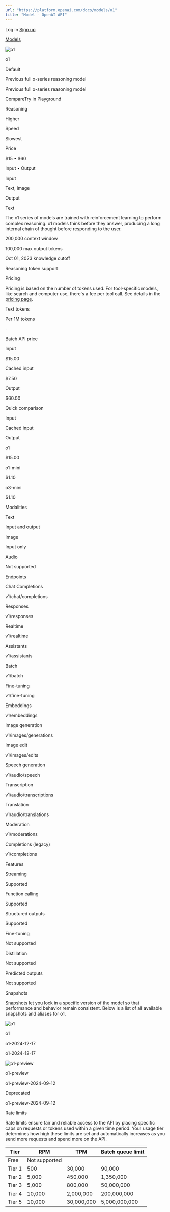 ```yaml
---
url: "https://platform.openai.com/docs/models/o1"
title: "Model - OpenAI API"
---
```


Log in [Sign up](https://platform.openai.com/signup)

[Models](https://platform.openai.com/docs/models)

![o1](https://cdn.openai.com/API/docs/images/model-page/model-icons/o1.png)

o1

Default

Previous full o-series reasoning model

Previous full o-series reasoning model

CompareTry in Playground

Reasoning

Higher

Speed

Slowest

Price

$15 • $60

Input • Output

Input

Text, image

Output

Text

The o1 series of models are trained with reinforcement learning to perform complex reasoning. o1 models think before they answer, producing a long internal chain of thought before responding to the user.

200,000 context window

100,000 max output tokens

Oct 01, 2023 knowledge cutoff

Reasoning token support

Pricing

Pricing is based on the number of tokens used. For tool-specific models, like search and computer use, there's a fee per tool call. See details in the [pricing page](https://platform.openai.com/docs/pricing).

Text tokens

Per 1M tokens

∙

Batch API price

Input

$15.00

Cached input

$7.50

Output

$60.00

Quick comparison

Input

Cached input

Output

o1

$15.00

o1-mini

$1.10

o3-mini

$1.10

Modalities

Text

Input and output

Image

Input only

Audio

Not supported

Endpoints

Chat Completions

v1/chat/completions

Responses

v1/responses

Realtime

v1/realtime

Assistants

v1/assistants

Batch

v1/batch

Fine-tuning

v1/fine-tuning

Embeddings

v1/embeddings

Image generation

v1/images/generations

Image edit

v1/images/edits

Speech generation

v1/audio/speech

Transcription

v1/audio/transcriptions

Translation

v1/audio/translations

Moderation

v1/moderations

Completions (legacy)

v1/completions

Features

Streaming

Supported

Function calling

Supported

Structured outputs

Supported

Fine-tuning

Not supported

Distillation

Not supported

Predicted outputs

Not supported

Snapshots

Snapshots let you lock in a specific version of the model so that performance and behavior remain consistent. Below is a list of all available snapshots and aliases for o1.

![o1](https://cdn.openai.com/API/docs/images/model-page/model-icons/o1.png)

o1

o1-2024-12-17

o1-2024-12-17

![o1-preview](https://cdn.openai.com/API/docs/images/model-page/model-icons/o1-preview.png)

o1-preview

o1-preview-2024-09-12

Deprecated

o1-preview-2024-09-12

Rate limits

Rate limits ensure fair and reliable access to the API by placing specific caps on requests or tokens used within a given time period. Your usage tier determines how high these limits are set and automatically increases as you send more requests and spend more on the API.

| Tier | RPM | TPM | Batch queue limit |
| --- | --- | --- | --- |
| Free | Not supported |
| Tier 1 | 500 | 30,000 | 90,000 |
| Tier 2 | 5,000 | 450,000 | 1,350,000 |
| Tier 3 | 5,000 | 800,000 | 50,000,000 |
| Tier 4 | 10,000 | 2,000,000 | 200,000,000 |
| Tier 5 | 10,000 | 30,000,000 | 5,000,000,000 |